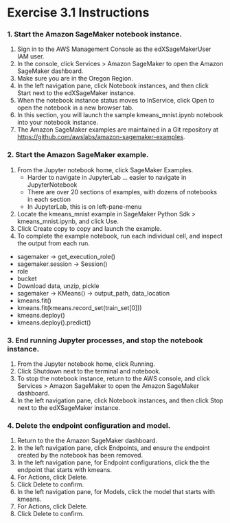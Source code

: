 # Exercise 3.1 Instructions

### 1. Start the Amazon SageMaker notebook instance.
1. Sign in to the AWS Management Console as the edXSageMakerUser IAM user.
1. In the console, click Services > Amazon SageMaker to open the Amazon SageMaker dashboard.
1. Make sure you are in the Oregon Region.
1. In the left navigation pane, click Notebook instances, and then click Start next to the edXSageMaker instance.
1. When the notebook instance status moves to InService, click Open to open the notebook in a new browser tab.
1. In this section, you will launch the sample kmeans_mnist.ipynb notebook into your notebook instance.
1. The Amazon SageMaker examples are maintained in a Git repository at https://github.com/awslabs/amazon-sagemaker-examples.

### 2. Start the Amazon SageMaker example.
1. From the Jupyter notebook home, click SageMaker Examples.
   * Harder to navigate in JupyterLab ... easier to navigate in JupyterNotebook
   * There are over 20 sections of examples, with dozens of notebooks in each section
   * In JupyterLab, this is on left-pane-menu
1. Locate the kmeans_mnist example in SageMaker Python Sdk > kmeans_mnist.ipynb, and click Use.
1. Click Create copy to copy and launch the example.
1. To complete the example notebook, run each individual cell, and inspect the output from each run.
  * sagemaker -> get_execution_role()
  * sagemaker.session -> Session()
  * role
  * bucket
  * Download data, unzip, pickle
  * sagemaker -> KMeans() -> output_path, data_location
  * kmeans.fit()
  * kmeans.fit(kmeans.record_set(train_set[0]))
  * kmeans.deploy()
  * kmeans.deploy().predict()
  
  

### 3. End running Jupyter processes, and stop the notebook instance.
1. From the Jupyter notebook home, click Running.
1. Click Shutdown next to the terminal and notebook.
1. To stop the notebook instance, return to the AWS console, and click Services > Amazon SageMaker to open the Amazon SageMaker dashboard.
1. In the left navigation pane, click Notebook instances, and then click Stop next to the edXSageMaker instance.


### 4. Delete the endpoint configuration and model.
1. Return to the the Amazon SageMaker dashboard.
1. In the left navigation pane, click Endpoints, and ensure the endpoint created by the notebook has been removed.
1. In the left navigation pane, for Endpoint configurations, click the the endpoint that starts with kmeans.
1. For Actions, click Delete.
1. Click Delete to confirm.
1. In the left navigation pane, for Models, click the model that starts with kmeans.
1. For Actions, click Delete.
1. Click Delete to confirm.
